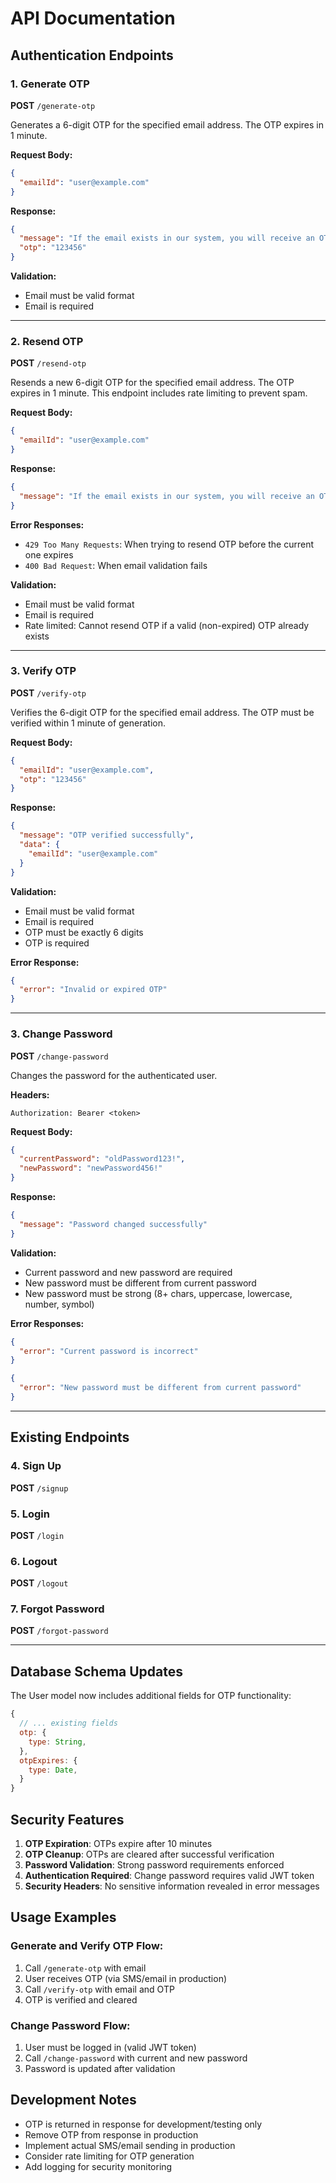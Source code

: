 # API Documentation

## Authentication Endpoints

### 1. Generate OTP
**POST** `/generate-otp`

Generates a 6-digit OTP for the specified email address. The OTP expires in 1 minute.

**Request Body:**
```json
{
  "emailId": "user@example.com"
}
```

**Response:**
```json
{
  "message": "If the email exists in our system, you will receive an OTP.",
  "otp": "123456"
}
```

**Validation:**
- Email must be valid format
- Email is required

---

### 2. Resend OTP
**POST** `/resend-otp`

Resends a new 6-digit OTP for the specified email address. The OTP expires in 1 minute. This endpoint includes rate limiting to prevent spam.

**Request Body:**
```json
{
  "emailId": "user@example.com"
}
```

**Response:**
```json
{
  "message": "If the email exists in our system, you will receive an OTP."
}
```

**Error Responses:**
- `429 Too Many Requests`: When trying to resend OTP before the current one expires
- `400 Bad Request`: When email validation fails

**Validation:**
- Email must be valid format
- Email is required
- Rate limited: Cannot resend OTP if a valid (non-expired) OTP already exists

---

### 3. Verify OTP
**POST** `/verify-otp`

Verifies the 6-digit OTP for the specified email address. The OTP must be verified within 1 minute of generation.

**Request Body:**
```json
{
  "emailId": "user@example.com",
  "otp": "123456"
}
```

**Response:**
```json
{
  "message": "OTP verified successfully",
  "data": {
    "emailId": "user@example.com"
  }
}
```

**Validation:**
- Email must be valid format
- Email is required
- OTP must be exactly 6 digits
- OTP is required

**Error Response:**
```json
{
  "error": "Invalid or expired OTP"
}
```

---

### 3. Change Password
**POST** `/change-password`

Changes the password for the authenticated user.

**Headers:**
```
Authorization: Bearer <token>
```

**Request Body:**
```json
{
  "currentPassword": "oldPassword123!",
  "newPassword": "newPassword456!"
}
```

**Response:**
```json
{
  "message": "Password changed successfully"
}
```

**Validation:**
- Current password and new password are required
- New password must be different from current password
- New password must be strong (8+ chars, uppercase, lowercase, number, symbol)

**Error Responses:**
```json
{
  "error": "Current password is incorrect"
}
```

```json
{
  "error": "New password must be different from current password"
}
```

---

## Existing Endpoints

### 4. Sign Up
**POST** `/signup`

### 5. Login
**POST** `/login`

### 6. Logout
**POST** `/logout`

### 7. Forgot Password
**POST** `/forgot-password`

---

## Database Schema Updates

The User model now includes additional fields for OTP functionality:

```javascript
{
  // ... existing fields
  otp: {
    type: String,
  },
  otpExpires: {
    type: Date,
  }
}
```

## Security Features

1. **OTP Expiration**: OTPs expire after 10 minutes
2. **OTP Cleanup**: OTPs are cleared after successful verification
3. **Password Validation**: Strong password requirements enforced
4. **Authentication Required**: Change password requires valid JWT token
5. **Security Headers**: No sensitive information revealed in error messages

## Usage Examples

### Generate and Verify OTP Flow:
1. Call `/generate-otp` with email
2. User receives OTP (via SMS/email in production)
3. Call `/verify-otp` with email and OTP
4. OTP is verified and cleared

### Change Password Flow:
1. User must be logged in (valid JWT token)
2. Call `/change-password` with current and new password
3. Password is updated after validation

## Development Notes

- OTP is returned in response for development/testing only
- Remove OTP from response in production
- Implement actual SMS/email sending in production
- Consider rate limiting for OTP generation
- Add logging for security monitoring
